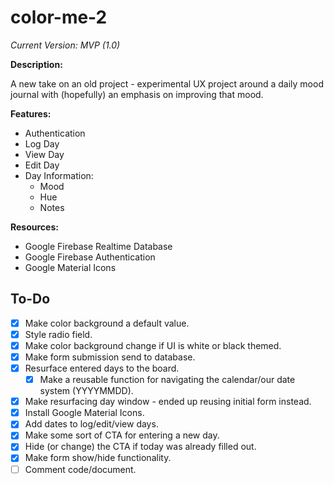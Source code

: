 # color-me-2
*Current Version: MVP (1.0)*

**Description:**

A new take on an old project - experimental UX project around a daily mood journal with (hopefully) an emphasis on improving that mood.

**Features:**
- Authentication
- Log Day
- View Day
- Edit Day
- Day Information:
  - Mood
  - Hue
  - Notes

**Resources:**
- Google Firebase Realtime Database
- Google Firebase Authentication
- Google Material Icons

## To-Do

- [X] Make color background a default value.
- [X] Style radio field.
- [X] Make color background change if UI is white or black themed.
- [X] Make form submission send to database.
- [X] Resurface entered days to the board.
  - [X] Make a reusable function for navigating the calendar/our date system (YYYYMMDD). 
- [X] Make resurfacing day window - ended up reusing initial form instead.
- [X] Install Google Material Icons.
- [X] Add dates to log/edit/view days.
- [X] Make some sort of CTA for entering a new day.
- [X] Hide (or change) the CTA if today was already filled out.
- [X] Make form show/hide functionality.
- [ ] Comment code/document.
